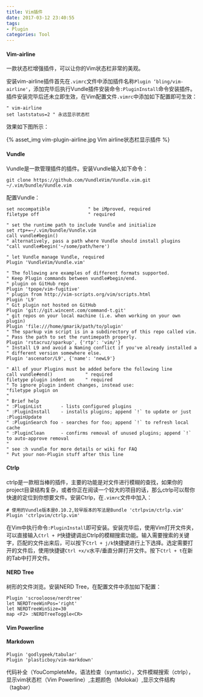 ```yaml
---
title: Vim插件
date: 2017-03-12 23:40:55
tags:
- Plugin
categories: Tool
---
```


#### Vim-airline

一款状态栏增强插件，可以让你的Vim状态栏非常的美观。

<!-- more -->

安装vim-airline插件首先在`.vimrc`文件中添加插件名称`Plugin ‘bling/vim-airline'`，添加完毕后执行Vundle插件安装命令`:PluginInstall`命令安装插件。插件安装完毕后还未立即生效，在Vim配置文件`.vimrc`中添加如下配置即可生效：

```
" vim-airline
set laststatus=2 " 永远显示状态栏
```

效果如下图所示：

{% asset_img vim-plugin-airline.jpg Vim airline状态栏显示插件 %}

#### Vundle

Vundle是一款管理插件的插件。安装Vundle输入如下命令：

```shell
git clone https://github.com/VundleVim/Vundle.vim.git ~/.vim/bundle/Vundle.vim
```

配置Vundle：

```
set nocompatible              " be iMproved, required
filetype off                  " required

" set the runtime path to include Vundle and initialize
set rtp+=~/.vim/bundle/Vundle.vim
call vundle#begin()
" alternatively, pass a path where Vundle should install plugins
"call vundle#begin('~/some/path/here')

" let Vundle manage Vundle, required
Plugin 'VundleVim/Vundle.vim'

" The following are examples of different formats supported.
" Keep Plugin commands between vundle#begin/end.
" plugin on GitHub repo
Plugin 'tpope/vim-fugitive'
" plugin from http://vim-scripts.org/vim/scripts.html
Plugin 'L9'
" Git plugin not hosted on GitHub
Plugin 'git://git.wincent.com/command-t.git'
" git repos on your local machine (i.e. when working on your own plugin)
Plugin 'file:///home/gmarik/path/to/plugin'
" The sparkup vim script is in a subdirectory of this repo called vim.
" Pass the path to set the runtimepath properly.
Plugin 'rstacruz/sparkup', {'rtp': 'vim/'}
" Install L9 and avoid a Naming conflict if you've already installed a
" different version somewhere else.
Plugin 'ascenator/L9', {'name': 'newL9'}

" All of your Plugins must be added before the following line
call vundle#end()            " required
filetype plugin indent on    " required
" To ignore plugin indent changes, instead use:
"filetype plugin on
"
" Brief help
" :PluginList       - lists configured plugins
" :PluginInstall    - installs plugins; append `!` to update or just :PluginUpdate
" :PluginSearch foo - searches for foo; append `!` to refresh local cache
" :PluginClean      - confirms removal of unused plugins; append `!` to auto-approve removal
"
" see :h vundle for more details or wiki for FAQ
" Put your non-Plugin stuff after this line
```

#### Ctrlp

ctrlp是一款相当棒的插件，主要的功能是对文件进行模糊的查找，如果你的project目录结构复杂，或者你正在阅读一个较大的项目的话，那么ctrlp可以帮你快速的定位到你想要文件。安装Ctrlp，在`.vimrc`文件中加入：

```shell
# 使用的Vundle版本是0.10.2,较早版本的写法是Bundle 'ctrlpvim/ctrlp.vim'
Plugin 'ctrlpvim/ctrlp.vim'
```

在Vim中执行命令`:PluginInstall`即可安装。安装完毕后，使用Vim打开文件夹，可以直接输入`Ctrl + P`快捷键调出Ctrlp的模糊搜索功能。输入需要搜索的关键字，匹配的文件出来后，可以按下`Ctrl + j/k`快捷键进行上下选择。选定需要打开的文件后，使用快捷键`Ctrl +x/v`水平/垂直分屏打开文件。按下`Ctrl + t`在新的Tab中打开文件。

#### NERD Tree

树形的文件浏览。安装NERD Tree，在配置文件中添加如下配置：

```shell
Plugin 'scrooloose/nerdtree'
let NERDTreeWinPos='right'
let NERDTreeWinSize=30
map <F2> :NERDTreeToggle<CR>
```

#### Vim Powerline


#### Markdown

```shell
Plugin 'godlygeek/tabular'
Plugin 'plasticboy/vim-markdown'
```

代码补全（YouCompleteMe，语法检查（syntastic），文件模糊搜索（ctrlp），显示vim状态栏（Vim Powerline）,主题颜色（Molokai）,显示文件结构（tagbar）
